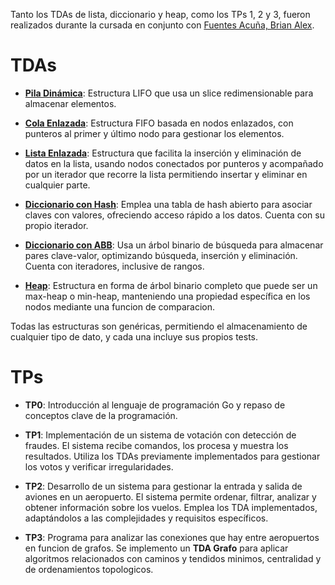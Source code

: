 Tanto los TDAs de lista, diccionario y heap, como los TPs 1, 2 y 3, fueron realizados durante la cursada en conjunto con  [Fuentes Acuña, Brian Alex](https://github.com/Alex-f98).

# TDAs

- [**Pila Dinámica**](https://github.com/4cea2/Algoritmos-2/tree/main/tdas/pila): Estructura LIFO que usa un slice redimensionable para almacenar elementos.

- [**Cola Enlazada**](https://github.com/4cea2/Algoritmos-2/tree/main/tdas/cola): Estructura FIFO basada en nodos enlazados, con punteros al primer y último nodo para gestionar los elementos.

- [**Lista Enlazada**](https://github.com/4cea2/Algoritmos-2/tree/main/tdas/lista): Estructura que facilita la inserción y eliminación de datos en la lista, usando nodos conectados por punteros y acompañado por un iterador que recorre la lista permitiendo insertar y eliminar en cualquier parte.

- [**Diccionario con Hash**](https://github.com/4cea2/Algoritmos-2/tree/main/tdas/diccionario): Emplea una tabla de hash abierto para asociar claves con valores, ofreciendo acceso rápido a los datos. Cuenta con su propio iterador.

- [**Diccionario con ABB**](https://github.com/4cea2/Algoritmos-2/tree/main/tdas/diccionario): Usa un árbol binario de búsqueda para almacenar pares clave-valor, optimizando búsqueda, inserción y eliminación. Cuenta con iteradores, inclusive de rangos.

- [**Heap**](https://github.com/4cea2/Algoritmos-2/tree/main/tdas/cola_prioridad): Estructura en forma de árbol binario completo que puede ser un max-heap o min-heap, manteniendo una propiedad específica en los nodos mediante una funcion de comparacion.

Todas las estructuras son genéricas, permitiendo el almacenamiento de cualquier tipo de dato, y cada una incluye sus propios tests.

# TPs

- **TP0**: Introducción al lenguaje de programación Go y repaso de conceptos clave de la programación.

- **TP1**: Implementación de un sistema de votación con detección de fraudes. El sistema recibe comandos, los procesa y muestra los resultados. Utiliza los TDAs previamente implementados para gestionar los votos y verificar irregularidades.

- **TP2**: Desarrollo de un sistema para gestionar la entrada y salida de aviones en un aeropuerto. El sistema permite ordenar, filtrar, analizar y obtener información sobre los vuelos. Emplea los TDA implementados, adaptándolos a las complejidades y requisitos específicos.

- **TP3**: Programa para analizar las conexiones que hay entre aeropuertos en funcion de grafos. Se implemento un **TDA Grafo** para aplicar algoritmos relacionados con caminos y tendidos minimos, centralidad y de ordenamientos topologicos.